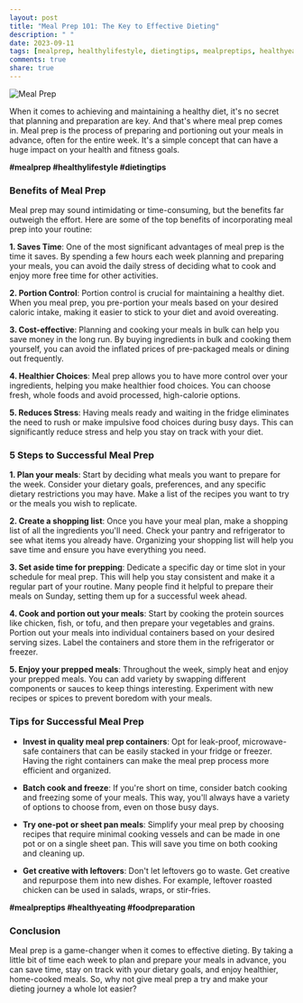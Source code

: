 ```yaml
---
layout: post
title: "Meal Prep 101: The Key to Effective Dieting"
description: " "
date: 2023-09-11
tags: [mealprep, healthylifestyle, dietingtips, mealpreptips, healthyeating, foodpreparation]
comments: true
share: true
---
```


![Meal Prep](https://image-url)

When it comes to achieving and maintaining a healthy diet, it's no secret that planning and preparation are key. And that's where meal prep comes in. Meal prep is the process of preparing and portioning out your meals in advance, often for the entire week. It's a simple concept that can have a huge impact on your health and fitness goals.

**#mealprep #healthylifestyle #dietingtips**

### Benefits of Meal Prep ###

Meal prep may sound intimidating or time-consuming, but the benefits far outweigh the effort. Here are some of the top benefits of incorporating meal prep into your routine:

**1. Saves Time**: One of the most significant advantages of meal prep is the time it saves. By spending a few hours each week planning and preparing your meals, you can avoid the daily stress of deciding what to cook and enjoy more free time for other activities.

**2. Portion Control**: Portion control is crucial for maintaining a healthy diet. When you meal prep, you pre-portion your meals based on your desired caloric intake, making it easier to stick to your diet and avoid overeating.

**3. Cost-effective**: Planning and cooking your meals in bulk can help you save money in the long run. By buying ingredients in bulk and cooking them yourself, you can avoid the inflated prices of pre-packaged meals or dining out frequently.

**4. Healthier Choices**: Meal prep allows you to have more control over your ingredients, helping you make healthier food choices. You can choose fresh, whole foods and avoid processed, high-calorie options.

**5. Reduces Stress**: Having meals ready and waiting in the fridge eliminates the need to rush or make impulsive food choices during busy days. This can significantly reduce stress and help you stay on track with your diet.

### 5 Steps to Successful Meal Prep ###

**1. Plan your meals**: Start by deciding what meals you want to prepare for the week. Consider your dietary goals, preferences, and any specific dietary restrictions you may have. Make a list of the recipes you want to try or the meals you wish to replicate.

**2. Create a shopping list**: Once you have your meal plan, make a shopping list of all the ingredients you'll need. Check your pantry and refrigerator to see what items you already have. Organizing your shopping list will help you save time and ensure you have everything you need.

**3. Set aside time for prepping**: Dedicate a specific day or time slot in your schedule for meal prep. This will help you stay consistent and make it a regular part of your routine. Many people find it helpful to prepare their meals on Sunday, setting them up for a successful week ahead.

**4. Cook and portion out your meals**: Start by cooking the protein sources like chicken, fish, or tofu, and then prepare your vegetables and grains. Portion out your meals into individual containers based on your desired serving sizes. Label the containers and store them in the refrigerator or freezer.

**5. Enjoy your prepped meals**: Throughout the week, simply heat and enjoy your prepped meals. You can add variety by swapping different components or sauces to keep things interesting. Experiment with new recipes or spices to prevent boredom with your meals.

### Tips for Successful Meal Prep ###

- **Invest in quality meal prep containers**: Opt for leak-proof, microwave-safe containers that can be easily stacked in your fridge or freezer. Having the right containers can make the meal prep process more efficient and organized.

- **Batch cook and freeze**: If you're short on time, consider batch cooking and freezing some of your meals. This way, you'll always have a variety of options to choose from, even on those busy days.

- **Try one-pot or sheet pan meals**: Simplify your meal prep by choosing recipes that require minimal cooking vessels and can be made in one pot or on a single sheet pan. This will save you time on both cooking and cleaning up.

- **Get creative with leftovers**: Don't let leftovers go to waste. Get creative and repurpose them into new dishes. For example, leftover roasted chicken can be used in salads, wraps, or stir-fries.

**#mealpreptips #healthyeating #foodpreparation**

### Conclusion ###

Meal prep is a game-changer when it comes to effective dieting. By taking a little bit of time each week to plan and prepare your meals in advance, you can save time, stay on track with your dietary goals, and enjoy healthier, home-cooked meals. So, why not give meal prep a try and make your dieting journey a whole lot easier?